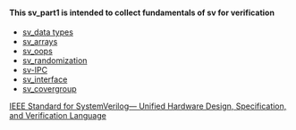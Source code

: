 #### This sv_part1 is intended to collect fundamentals of sv for verification


- [sv_data types](https://github.com/visionvlsi/sv_part1/tree/main/sv_dataTypes)
- [sv_arrays](https://github.com/visionvlsi/sv_part1/blob/main/sv_arrays/readme.md)
- [sv_oops](https://github.com/visionvlsi/sv_part1/tree/main/sv_oops#readme)
- [sv_randomization](https://github.com/visionvlsi/sv_part1/tree/main/sv_randomization#readme)
- [sv-IPC](https://github.com/visionvlsi/sv_part1/tree/main/sv_IPC#readme)
- [sv_interface](https://github.com/visionvlsi/sv_part1/tree/main/sv_interface#readme)
- [sv_covergroup](https://github.com/visionvlsi/sv_part1/blob/main/sv_covergroup/readme.md)



[IEEE Standard for SystemVerilog—
Unified Hardware Design,
Specification, and Verification
Language ](https://drive.google.com/file/d/1ZBCmIYxE_mlNlnBnHTBBoZ19CYvoxKpQ/view?usp=sharing)

